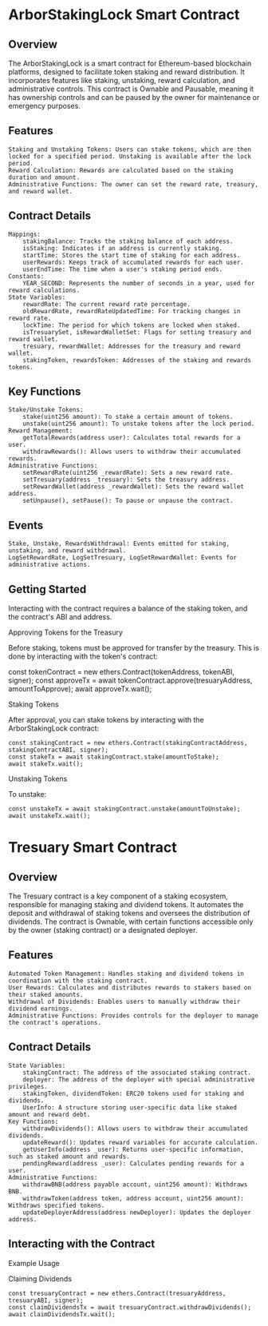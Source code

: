 

#   ArborStakingLock Smart Contract
## Overview

The ArborStakingLock is a smart contract for Ethereum-based blockchain platforms, designed to facilitate token staking and reward distribution. It incorporates features like staking, unstaking, reward calculation, and administrative controls. This contract is Ownable and Pausable, meaning it has ownership controls and can be paused by the owner for maintenance or emergency purposes.

## Features

    Staking and Unstaking Tokens: Users can stake tokens, which are then locked for a specified period. Unstaking is available after the lock period.
    Reward Calculation: Rewards are calculated based on the staking duration and amount.
    Administrative Functions: The owner can set the reward rate, treasury, and reward wallet.

## Contract Details

    Mappings:
        stakingBalance: Tracks the staking balance of each address.
        isStaking: Indicates if an address is currently staking.
        startTime: Stores the start time of staking for each address.
        userRewards: Keeps track of accumulated rewards for each user.
        userEndTime: The time when a user's staking period ends.
    Constants:
        YEAR_SECOND: Represents the number of seconds in a year, used for reward calculations.
    State Variables:
        rewardRate: The current reward rate percentage.
        oldRewardRate, rewardRateUpdatedTime: For tracking changes in reward rate.
        lockTime: The period for which tokens are locked when staked.
        isTresuarySet, isRewardWalletSet: Flags for setting treasury and reward wallet.
        tresuary, rewardWallet: Addresses for the treasury and reward wallet.
        stakingToken, rewardsToken: Addresses of the staking and rewards tokens.

## Key Functions

    Stake/Unstake Tokens:
        stake(uint256 amount): To stake a certain amount of tokens.
        unstake(uint256 amount): To unstake tokens after the lock period.
    Reward Management:
        getTotalRewards(address user): Calculates total rewards for a user.
        withdrawRewards(): Allows users to withdraw their accumulated rewards.
    Administrative Functions:
        setRewardRate(uint256 _rewardRate): Sets a new reward rate.
        setTresuary(address _tresuary): Sets the treasury address.
        setRewardWallet(address _rewardWallet): Sets the reward wallet address.
        setUnpause(), setPause(): To pause or unpause the contract.

## Events

    Stake, Unstake, RewardsWithdrawal: Events emitted for staking, unstaking, and reward withdrawal.
    LogSetRewardRate, LogSetTresuary, LogSetRewardWallet: Events for administrative actions.

## Getting Started

Interacting with the contract requires a balance of the staking token, and the contract's ABI and address. 


Approving Tokens for the Treasury

Before staking, tokens must be approved for transfer by the treasury. This is done by interacting with the token's contract:

const tokenContract = new ethers.Contract(tokenAddress, tokenABI, signer);
const approveTx = await tokenContract.approve(tresuaryAddress, amountToApprove);
await approveTx.wait();

Staking Tokens

After approval, you can stake tokens by interacting with the ArborStakingLock contract:

```
const stakingContract = new ethers.Contract(stakingContractAddress, stakingContractABI, signer);
const stakeTx = await stakingContract.stake(amountToStake);
await stakeTx.wait();
```

Unstaking Tokens

To unstake:

```
const unstakeTx = await stakingContract.unstake(amountToUnstake);
await unstakeTx.wait();
```

# Tresuary Smart Contract
## Overview

The Tresuary contract is a key component of a staking ecosystem, responsible for managing staking and dividend tokens. It automates the deposit and withdrawal of staking tokens and oversees the distribution of dividends. The contract is Ownable, with certain functions accessible only by the owner (staking contract) or a designated deployer.

## Features

    Automated Token Management: Handles staking and dividend tokens in coordination with the staking contract.
    User Rewards: Calculates and distributes rewards to stakers based on their staked amounts.
    Withdrawal of Dividends: Enables users to manually withdraw their dividend earnings.
    Administrative Functions: Provides controls for the deployer to manage the contract's operations.

## Contract Details

    State Variables:
        stakingContract: The address of the associated staking contract.
        deployer: The address of the deployer with special administrative privileges.
        stakingToken, dividendToken: ERC20 tokens used for staking and dividends.
        UserInfo: A structure storing user-specific data like staked amount and reward debt.
    Key Functions:
        withdrawDividends(): Allows users to withdraw their accumulated dividends.
        updateReward(): Updates reward variables for accurate calculation.
        getUserInfo(address _user): Returns user-specific information, such as staked amount and rewards.
        pendingReward(address _user): Calculates pending rewards for a user.
    Administrative Functions:
        withdrawBNB(address payable account, uint256 amount): Withdraws BNB.
        withdrawToken(address token, address account, uint256 amount): Withdraws specified tokens.
        updateDeployerAddress(address newDeployer): Updates the deployer address.

## Interacting with the Contract

Example Usage

Claiming Dividends

```
const tresuaryContract = new ethers.Contract(tresuaryAddress, tresuaryABI, signer);
const claimDividendsTx = await tresuaryContract.withdrawDividends();
await claimDividendsTx.wait();
```


